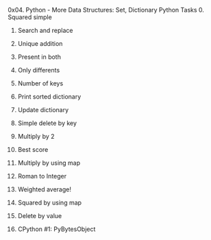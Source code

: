 0x04. Python - More Data Structures: Set, Dictionary
Python
Tasks
0. Squared simple

1. Search and replace

2. Unique addition

3. Present in both

4. Only differents

5. Number of keys

6. Print sorted dictionary

7. Update dictionary

8. Simple delete by key

9. Multiply by 2

10. Best score

11. Multiply by using map

12. Roman to Integer

13. Weighted average!

14. Squared by using map

15. Delete by value

16. CPython #1: PyBytesObject
